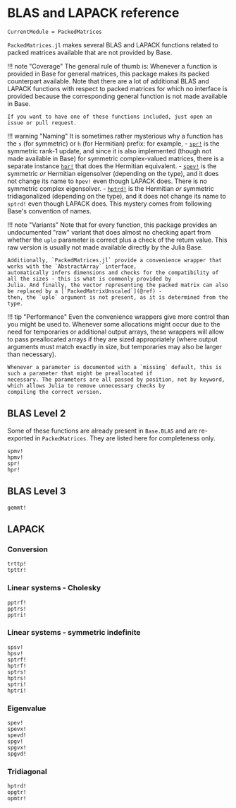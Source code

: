 # BLAS and LAPACK reference

```@meta
CurrentModule = PackedMatrices
```

`PackedMatrices.jl` makes several BLAS and LAPACK functions related to packed matrices available that are not provided by Base.

!!! note "Coverage"
    The general rule of thumb is: Whenever a function is provided in Base for general matrices, this package makes its packed
    counterpart available. Note that there are a lot of additional BLAS and LAPACK functions with respect to packed matrices
    for which no interface is provided because the corresponding general function is not made available in Base.

    If you want to have one of these functions included, just open an issue or pull request.

!!! warning "Naming"
    It is sometimes rather mysterious why a function has the `s` (for symmetric) or `h` (for Hermitian) prefix: for example,
    - [`spr!`](@ref) is the symmetric rank-1 update, and since it is also implemented (though not made available in Base) for
      symmetric complex-valued matrices, there is a separate instance [`hpr!`](@ref) that does the Hermitian equivalent.
    - [`spev!`](@ref) is the symmetric _or_ Hermitian eigensolver (depending on the type), and it does not change its name to
      `hpev!` even though LAPACK does. There is no symmetric complex eigensolver.
    - [`hptrd!`](@ref) is the Hermitian _or_ symmetric tridiagonalized (depending on the type), and it does not change its name
      to `sptrd!` even though LAPACK does.
    This mystery comes from following Base's convention of names.

!!! note "Variants"
    Note that for every function, this package provides an undocumented "raw" variant that does almost no checking apart from
    whether the `uplo` parameter is correct plus a check of the return value. This raw version is usually not made available
    directly by the Julia Base.

    Additionally, `PackedMatrices.jl` provide a convenience wrapper that works with the `AbstractArray` interface,
    automatically infers dimensions and checks for the compatibility of all the sizes - this is what is commonly provided by
    Julia. And finally, the vector representing the packed matrix can also be replaced by a [`PackedMatrixUnscaled`](@ref) -
    then, the `uplo` argument is not present, as it is determined from the type.

!!! tip "Performance"
    Even the convenience wrappers give more control than you might be used to. Whenever some allocations might occur due to the
    need for temporaries or additional output arrays, these wrappers will allow to pass preallocated arrays if they are sized
    appropriately (where output arguments must match exactly in size, but temporaries may also be larger than necessary).

    Whenever a parameter is documented with a `missing` default, this is such a parameter that might be preallocated if
    necessary. The parameters are all passed by position, not by keyword, which allows Julia to remove unnecessary checks by
    compiling the correct version.

## BLAS Level 2
Some of these functions are already present in `Base.BLAS` and are re-exported in `PackedMatrices`. They are listed here for
completeness only.
```@docs
spmv!
hpmv!
spr!
hpr!
```

## BLAS Level 3
```@docs
gemmt!
```

## LAPACK
### Conversion
```@docs
trttp!
tpttr!
```
### Linear systems - Cholesky
```@docs
pptrf!
pptrs!
pptri!
```
### Linear systems - symmetric indefinite
```@docs
spsv!
hpsv!
sptrf!
hptrf!
sptrs!
hptrs!
sptri!
hptri!
```
### Eigenvalue
```@docs
spev!
spevx!
spevd!
spgv!
spgvx!
spgvd!
```
### Tridiagonal
```@docs
hptrd!
opgtr!
opmtr!
```